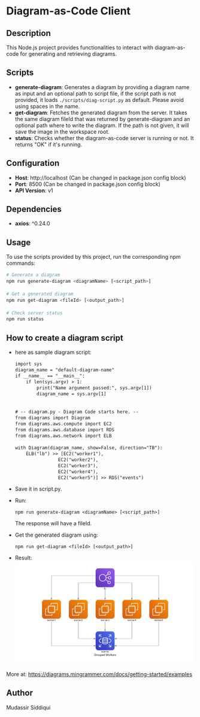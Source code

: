 # Diagram-as-Code Client

## Description

This Node.js project provides functionalities to interact with diagram-as-code for generating and retrieving diagrams.

## Scripts

- **generate-diagram**: Generates a diagram by providing a diagram name as input and an optional path to script file, if the script path is not provided, it loads `./scripts/diag-script.py` as default. Please avoid using spaces in the name.
- **get-diagram**: Fetches the generated diagram from the server. It takes the same diagram fileId that was returned by generate-diagram and an optional path where to write the diagram. If the path is not given, it will save the image in the workspace root.
- **status**: Checks whether the diagram-as-code server is running or not. It returns "OK" if it's running.

## Configuration

- **Host**: http://localhost (Can be changed in package.json config block)
- **Port**: 8500 (Can be changed in package.json config block)
- **API Version**: v1

## Dependencies

- **axios**: ^0.24.0

## Usage

To use the scripts provided by this project, run the corresponding npm commands:

```bash
# Generate a diagram
npm run generate-diagram <diagramName> [<script_path>]

# Get a generated diagram
npm run get-diagram <fileId> [<output_path>]

# Check server status
npm run status
```

## How to create a diagram script
- here as sample diagram script:
    ```
    import sys
    diagram_name = "default-diagram-name"
    if __name__ == "__main__":
        if len(sys.argv) > 1:
            print("Name argument passed:", sys.argv[1])
            diagram_name = sys.argv[1]


    # -- diagram.py - Diagram Code starts here. --
    from diagrams import Diagram
    from diagrams.aws.compute import EC2
    from diagrams.aws.database import RDS
    from diagrams.aws.network import ELB

    with Diagram(diagram_name, show=False, direction="TB"):
        ELB("lb") >> [EC2("worker1"),
                    EC2("worker2"),
                    EC2("worker3"),
                    EC2("worker4"),
                    EC2("worker5")] >> RDS("events")
    ```
- Save it in script.py.

- Run: 
    ```
    npm run generate-diagram <diagramName> [<script_path>]
    ```
    The response will have a fileId.

- Get the generated diagram using: 
    ```
    npm run get-diagram <fileId> [<output_path>]
    ```

- Result:
![generated diagram](image.png)

More at: https://diagrams.mingrammer.com/docs/getting-started/examples

## Author

Mudassir Siddiqui